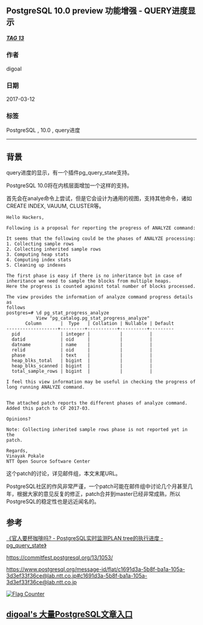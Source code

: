 ## PostgreSQL 10.0 preview 功能增强 - QUERY进度显示  
##### [TAG 13](../class/13.md)
                      
### 作者                                                                   
digoal                 
                        
### 日期                   
2017-03-12                  
                    
### 标签                 
PostgreSQL , 10.0 , query进度  
                      
----                
                         
## 背景          
query进度的显示，有一个插件pg_query_state支持。  
  
PostgreSQL 10.0将在内核层面增加一个这样的支持。  
  
首先会在analye命令上尝试，但是它会设计为通用的视图，支持其他命令，诸如CREATE INDEX, VAUUM, CLUSTER等。  
  
```  
Hello Hackers,  
  
Following is a proposal for reporting the progress of ANALYZE command:  
  
It seems that the following could be the phases of ANALYZE processing:  
1. Collecting sample rows  
2. Collecting inherited sample rows  
3. Computing heap stats  
4. Computing index stats  
5. Cleaning up indexes  
  
The first phase is easy if there is no inheritance but in case of   
inheritance we need to sample the blocks from multiple heaps.  
Here the progress is counted against total number of blocks processed.  
  
The view provides the information of analyze command progress details as   
follows  
postgres=# \d pg_stat_progress_analyze  
           View "pg_catalog.pg_stat_progress_analyze"  
       Column       |  Type   | Collation | Nullable | Default  
-------------------+---------+-----------+----------+---------  
  pid               | integer |           |          |  
  datid             | oid     |           |          |  
  datname           | name    |           |          |  
  relid             | oid     |           |          |  
  phase             | text    |           |          |  
  heap_blks_total   | bigint  |           |          |  
  heap_blks_scanned | bigint  |           |          |  
  total_sample_rows | bigint  |           |          |  
  
I feel this view information may be useful in checking the progress of   
long running ANALYZE command.  
  
  
The attached patch reports the different phases of analyze command.  
Added this patch to CF 2017-03.  
  
Opinions?  
  
Note: Collecting inherited sample rows phase is not reported yet in the   
patch.  
  
Regards,  
Vinayak Pokale  
NTT Open Source Software Center  
```  
  
这个patch的讨论，详见邮件组，本文末尾URL。  
  
PostgreSQL社区的作风非常严谨，一个patch可能在邮件组中讨论几个月甚至几年，根据大家的意见反复的修正，patch合并到master已经非常成熟，所以PostgreSQL的稳定性也是远近闻名的。  
    
## 参考    
[《官人要杯咖啡吗? - PostgreSQL实时监测PLAN tree的执行进度 - pg_query_state》](../201612/20161208_01.md)  
  
https://commitfest.postgresql.org/13/1053/  
  
https://www.postgresql.org/message-id/flat/c1691d3a-5b8f-ba1a-105a-3d3ef33f36ce@lab.ntt.co.jp#c1691d3a-5b8f-ba1a-105a-3d3ef33f36ce@lab.ntt.co.jp  

  
<a rel="nofollow" href="http://info.flagcounter.com/h9V1"  ><img src="http://s03.flagcounter.com/count/h9V1/bg_FFFFFF/txt_000000/border_CCCCCC/columns_2/maxflags_12/viewers_0/labels_0/pageviews_0/flags_0/"  alt="Flag Counter"  border="0"  ></a>  
  
  
  
  
  
  
## [digoal's 大量PostgreSQL文章入口](https://github.com/digoal/blog/blob/master/README.md "22709685feb7cab07d30f30387f0a9ae")
  
